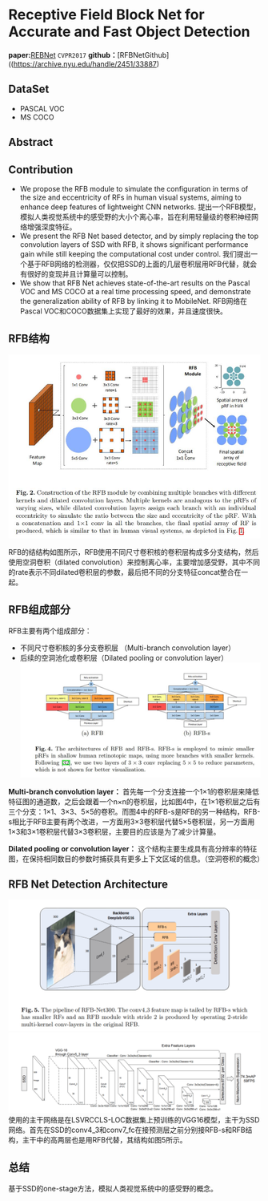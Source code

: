 # Receptive Field Block Net for Accurate and Fast Object Detection


**paper:**[REBNet](https://arxiv.org/abs/1711.07767) `CVPR2017`
**github：**[RFBNetGithub]((https://archive.nyu.edu/handle/2451/33887)


## DataSet
- PASCAL VOC
- MS COCO


## Abstract



## Contribution

- We propose the RFB module to simulate the configuration in terms of the size and eccentricity of RFs in human visual systems, aiming to enhance deep features of lightweight CNN networks.
提出一个RFB模型，模拟人类视觉系统中的感受野的大小个离心率，旨在利用轻量级的卷积神经网络增强深度特征。
- We present the RFB Net based detector, and by simply replacing the top convolution layers of SSD with RFB, it shows significant performance gain while still keeping the computational cost under control.
我们提出一个基于RFB网络的检测器，仅仅把SSD的上面的几层卷积层用RFB代替，就会有很好的变现并且计算量可以控制。
- We show that RFB Net achieves state-of-the-art results on the Pascal VOC and MS COCO at a real time processing speed, and demonstrate the generalization ability of RFB by linking it to MobileNet.
RFB网络在Pascal VOC和COCO数据集上实现了最好的效果，并且速度很快。


## RFB结构
![RFBarchitecture](image/rfb.jpg)

RFB的结结构如图所示，RFB使用不同尺寸卷积核的卷积层构成多分支结构，然后使用空洞卷积（dilated convolution）来控制离心率，主要增加感受野，其中不同的rate表示不同dilated卷积层的参数，最后把不同的分支特征concat整合在一起。


## RFB组成部分
RFB主要有两个组成部分：
- 不同尺寸卷积核的多分支卷积层 （Multi-branch convolution layer）
- 后续的空洞池化或卷积层（Dilated pooling or convolution layer）
![component](image/component.jpg)

**Multi-branch convolution layer：**
首先每一个分支连接一个1×1的卷积层来降低特征图的通道数，之后会跟着一个n×n的卷积层，比如图4中，在1×1卷积层之后有三个分支：1×1、3×3、5×5的卷积。而图4中的RFB-s是RFB的另一种结构，RFB-s相比于RFB主要有两个改进，一方面用3×3卷积层代替5×5卷积层，另一方面用1×3和3×1卷积层代替3×3卷积层，主要目的应该是为了减少计算量。

**Dilated pooling or convolution layer：**
这个结构主要生成具有高分辨率的特征图，在保持相同数目的参数时捕获具有更多上下文区域的信息。（空洞卷积的概念）

##  RFB Net Detection Architecture
![Detection Architecture](image/Architecture.png)
![SSD](image/SSD.png)
使用的主干网络是在LSVRCCLS-LOC数据集上预训练的VGG16模型，主干为SSD网络。首先在SSD的conv4_3和conv7_fc在接预测层之前分别接RFB-s和RFB结构，主干中的高两层也是用RFB代替，其结构如图5所示。



## 总结
基于SSD的one-stage方法，模拟人类视觉系统中的感受野的概念。

